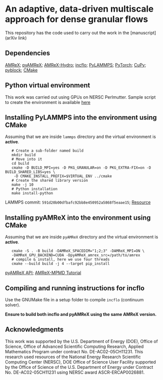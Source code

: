 # An adaptive, data-driven multiscale approach for dense granular flows

This repository has the code used to carry out the work in the [manuscript](arXiv link)

## Dependencies

[AMReX](https://github.com/AMReX-Codes/amrex);
[pyAMReX](https://github.com/AMReX-Codes/pyamrex);
[AMReX-Hydro](https://github.com/AMReX-Fluids/AMReX-Hydro);
[incflo](https://github.com/siddanib/incflo/tree/tracer_two_fluid);
[PyLAMMPS](https://github.com/lammps/lammps);
[PyTorch](https://pytorch.org/);
[CuPy](https://cupy.dev/);
[pyblock](https://pyblock.readthedocs.io/en/latest/index.html);
[CMake](https://cmake.org/)

## Python virtual environment

This work was carried out using GPUs on NERSC Perlmutter.
Sample script to create the environment is available [here](/nersc_perlmutter_specific/build_py_venv.sh)

## Installing PyLAMMPS into the environment using CMake

Assuming that we are inside ``lammps`` directory and the virtual environment is **active**.

```
   # Create a sub-folder named build
   mkdir build
   # Move into it
   cd build
   cmake -D BUILD_MPI=yes -D PKG_GRANULAR=on -D PKG_EXTRA-FIX=on -D BUILD_SHARED_LIBS=yes \
    -D CMAKE_INSTALL_PREFIX=$VIRTUAL_ENV ../cmake
   # Create the shared library version
   make -j 10
   # Python installation
   make install-python
```
LAMMPS commit: ``591d20b00dfbafc92bb8e450952a5868f5eaae15``;
[Resource](https://docs.lammps.org/Python_module.html#)

## Installing pyAMReX into the environment using CMake

Assuming that we are inside ``pyAMReX`` directory and the virtual environment is **active**.

```
   cmake -S . -B build -DAMReX_SPACEDIM="1;2;3" -DAMReX_MPI=ON \
   -DAMReX_GPU_BACKEND=CUDA -DpyAMReX_amrex_src=/path/to/amrex
   # compile & install, here we use four threads
   cmake --build build -j 4 --target pip_install
```
[pyAMReX API](https://pyamrex.readthedocs.io/en/latest/install/cmake.html#compile);
[AMReX-MPMD Tutorial](https://amrex-codes.github.io/amrex/tutorials_html/MPMD_Tutorials.html#compiling-and-running-on-a-local-system)

## Compiling and running instructions for incflo

Use the GNUMake file in a setup folder to compile ``incflo`` (continuum solver).

**Ensure to build both incflo and pyAMReX using the same AMReX version.**

## Acknowledgments

This work was supported by the U.S. Department of Energy (DOE), Office of Science,
Office of Advanced Scientific Computing Research, Applied Mathematics Program under contract No. DE-AC02-05CH11231.
This research used resources of the National Energy Research Scientific Computing Center (NERSC),
DOE Office of Science User Facility supported by the Office of Science of the U.S. Department of Energy under Contract No. DE-AC02-05CH11231 using NERSC award ASCR-ERCAP0026881.
